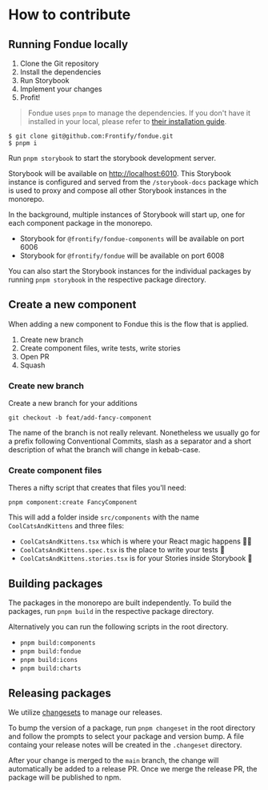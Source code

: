 # How to contribute

## Running Fondue locally

1. Clone the Git repository
2. Install the dependencies
3. Run Storybook
4. Implement your changes
5. Profit!

> Fondue uses `pnpm` to manage the dependencies. If you don't have it installed in your local, please refer to [their installation guide](https://pnpm.io/installation).

```shell
$ git clone git@github.com:Frontify/fondue.git
$ pnpm i
```

Run `pnpm storybook` to start the storybook development server.

Storybook will be available on [http://localhost:6010](http://localhost:6010).
This Storybook instance is configured and served from the `/storybook-docs` package which is used to proxy and compose all other Storybook instances in the monorepo.

In the background, multiple instances of Storybook will start up, one for each component package in the monorepo.

-   Storybook for `@frontify/fondue-components` will be available on port 6006
-   Storybook for `@frontify/fondue` will be available on port 6008

You can also start the Storybook instances for the individual packages by running `pnpm storybook` in the respective package directory.

## Create a new component

When adding a new component to Fondue this is the flow that is applied.

1. Create new branch
2. Create component files, write tests, write stories
3. Open PR
4. Squash

### Create new branch

Create a new branch for your additions

```shell
git checkout -b feat/add-fancy-component
```

The name of the branch is not really relevant. Nonetheless we usually go for a prefix following Conventional Commits, slash as a separator and a short description of what the branch will change in kebab-case.

### Create component files

Theres a nifty script that creates that files you'll need:

```shell
pnpm component:create FancyComponent
```

This will add a folder inside `src/components` with the name `CoolCatsAndKittens` and three files:

-   `CoolCatsAndKittens.tsx` which is where your React magic happens 🧙‍♀️
-   `CoolCatsAndKittens.spec.tsx` is the place to write your tests 🔬
-   `CoolCatsAndKittens.stories.tsx` is for your Stories inside Storybook 📄

## Building packages

The packages in the monorepo are built independently.
To build the packages, run `pnpm build` in the respective package directory.

Alternatively you can run the following scripts in the root directory.

-   `pnpm build:components`
-   `pnpm build:fondue`
-   `pnpm build:icons`
-   `pnpm build:charts`

## Releasing packages

We utilize [changesets](https://github.com/changesets/changesets) to manage our releases.

To bump the version of a package, run `pnpm changeset` in the root directory and follow the prompts to select your package and version bump.
A file containg your release notes will be created in the `.changeset` directory.

After your change is merged to the `main` branch, the change will automatically be added to a release PR.
Once we merge the release PR, the package will be published to npm.
